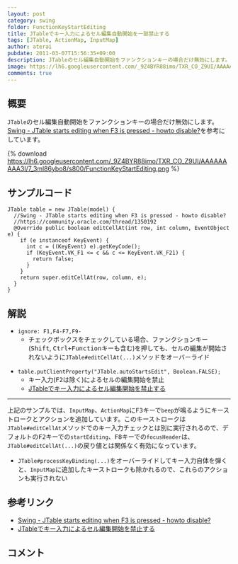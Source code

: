 ```yaml
---
layout: post
category: swing
folder: FunctionKeyStartEditing
title: JTableでキー入力によるセル編集自動開始を一部禁止する
tags: [JTable, ActionMap, InputMap]
author: aterai
pubdate: 2011-03-07T15:56:35+09:00
description: JTableのセル編集自動開始をファンクションキーの場合だけ無効にします。
image: https://lh6.googleusercontent.com/_9Z4BYR88imo/TXR_CO_Z9UI/AAAAAAAAA3I/7_3ml86ybo8/s800/FunctionKeyStartEditing.png
comments: true
---
```

## 概要
`JTable`のセル編集自動開始をファンクションキーの場合だけ無効にします。[Swing - JTable starts editing when F3 is pressed - howto disable?](https://community.oracle.com/thread/1350192)を参考にしています。

{% download https://lh6.googleusercontent.com/_9Z4BYR88imo/TXR_CO_Z9UI/AAAAAAAAA3I/7_3ml86ybo8/s800/FunctionKeyStartEditing.png %}

## サンプルコード
<pre class="prettyprint"><code>JTable table = new JTable(model) {
  //Swing - JTable starts editing when F3 is pressed - howto disable?
  //https://community.oracle.com/thread/1350192
  @Override public boolean editCellAt(int row, int column, EventObject e) {
    if (e instanceof KeyEvent) {
      int c = ((KeyEvent) e).getKeyCode();
      if (KeyEvent.VK_F1 &lt;= c &amp;&amp; c &lt;= KeyEvent.VK_F21) {
        return false;
      }
    }
    return super.editCellAt(row, column, e);
  }
}
</code></pre>

## 解説
- `ignore: F1,F4-F7,F9-`
    - チェックボックスをチェックしている場合、ファンクションキー(<kbd>Shift</kbd>, <kbd>Ctrl+Function</kbd>キーも含む)を押しても、セルの編集が開始されないように`JTable#editCellAt(...)`メソッドをオーバーライド

<!-- dummy comment line for breaking list -->

- `table.putClientProperty("JTable.autoStartsEdit", Boolean.FALSE);`
    - キー入力(<kbd>F2</kbd>は除く)によるセルの編集開始を禁止
    - [JTableでキー入力によるセル編集開始を禁止する](https://ateraimemo.com/Swing/PreventStartCellEditing.html)

<!-- dummy comment line for breaking list -->

- - - -
上記のサンプルでは、`InputMap`、`ActionMap`に<kbd>F3</kbd>キーで`beep`が鳴るようにキーストロークとアクションを追加しています。このキーストロークは`JTable#editCellAt`メソッドでのキー入力チェックとは別に実行されるので、デフォルトの<kbd>F2</kbd>キーでの`startEditing`、<kbd>F8</kbd>キーでの`focusHeader`は、`JTable#editCellAt(...)`の戻り値とは関係なく有効になっています。

- `JTable#processKeyBinding(...)`をオーバーライドしてキー入力自体を弾くと、`InputMap`に追加したキーストロークも除かれるので、これらのアクションも実行されない

<!-- dummy comment line for breaking list -->

## 参考リンク
- [Swing - JTable starts editing when F3 is pressed - howto disable?](https://community.oracle.com/thread/1350192)
- [JTableでキー入力によるセル編集開始を禁止する](https://ateraimemo.com/Swing/PreventStartCellEditing.html)

<!-- dummy comment line for breaking list -->

## コメント
